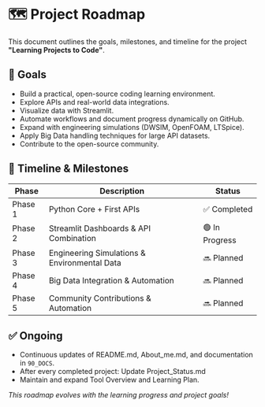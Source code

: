 # 🗺️ Project Roadmap

This document outlines the goals, milestones, and timeline for the project **"Learning Projects to Code"**.

## 🎯 Goals
- Build a practical, open-source coding learning environment.
- Explore APIs and real-world data integrations.
- Visualize data with Streamlit.
- Automate workflows and document progress dynamically on GitHub.
- Expand with engineering simulations (DWSIM, OpenFOAM, LTSpice).
- Apply Big Data handling techniques for large API datasets.
- Contribute to the open-source community.

## 📆 Timeline & Milestones

| Phase | Description | Status |
|-------|-------------|---------|
| Phase 1 | Python Core + First APIs | ✅ Completed |
| Phase 2 | Streamlit Dashboards & API Combination | 🟢 In Progress |
| Phase 3 | Engineering Simulations & Environmental Data | 🔜 Planned |
| Phase 4 | Big Data Integration & Automation | 🔜 Planned |
| Phase 5 | Community Contributions & Automation | 🔜 Planned |

## ✅ Ongoing
- Continuous updates of README.md, About_me.md, and documentation in `90_DOCS`.
- After every completed project: Update Project_Status.md
- Maintain and expand Tool Overview and Learning Plan.

_This roadmap evolves with the learning progress and project goals!_
